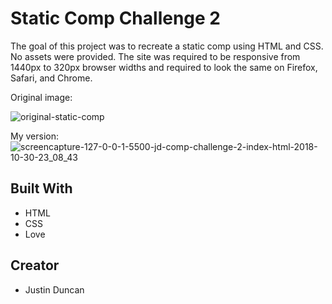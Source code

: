 # Static Comp Challenge 2
The goal of this project was to recreate a static comp using HTML and CSS. No assets were provided. The site was required to be responsive from 1440px to 320px browser widths and required to look the same on Firefox, Safari, and Chrome.

Original image:

![original-static-comp](https://user-images.githubusercontent.com/18714169/47766843-7e7b1200-dc96-11e8-8341-4b0c8eca7543.jpg)

My version:
![screencapture-127-0-0-1-5500-jd-comp-challenge-2-index-html-2018-10-30-23_08_43](https://user-images.githubusercontent.com/18714169/47767331-c8fd8e00-dc98-11e8-84c5-c6676dff2b66.png)
## Built With
* HTML
* CSS
* Love

## Creator
* Justin Duncan
